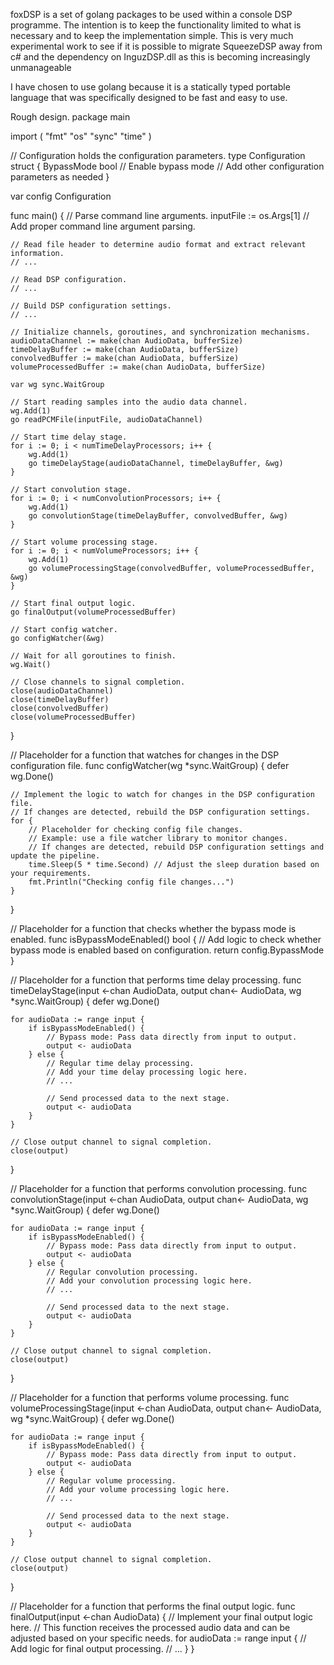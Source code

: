 foxDSP is a set of golang packages to be used within a console DSP programme. The intention is to keep the functionality limited to what is necessary and to keep the implementation simple. This is very much experimental work to see if it is possible to migrate SqueezeDSP away from c# and the dependency on InguzDSP.dll as this is becoming increasingly unmanageable

I have chosen to use golang because it is a statically typed portable language that was specifically designed to be fast and easy to use.

Rough design.
package main

import (
	"fmt"
	"os"
	"sync"
	"time"
)

// Configuration holds the configuration parameters.
type Configuration struct {
	BypassMode bool // Enable bypass mode
	// Add other configuration parameters as needed
}

var config Configuration

func main() {
	// Parse command line arguments.
	inputFile := os.Args[1] // Add proper command line argument parsing.

	// Read file header to determine audio format and extract relevant information.
	// ...

	// Read DSP configuration.
	// ...

	// Build DSP configuration settings.
	// ...

	// Initialize channels, goroutines, and synchronization mechanisms.
	audioDataChannel := make(chan AudioData, bufferSize)
	timeDelayBuffer := make(chan AudioData, bufferSize)
	convolvedBuffer := make(chan AudioData, bufferSize)
	volumeProcessedBuffer := make(chan AudioData, bufferSize)

	var wg sync.WaitGroup

	// Start reading samples into the audio data channel.
	wg.Add(1)
	go readPCMFile(inputFile, audioDataChannel)

	// Start time delay stage.
	for i := 0; i < numTimeDelayProcessors; i++ {
		wg.Add(1)
		go timeDelayStage(audioDataChannel, timeDelayBuffer, &wg)
	}

	// Start convolution stage.
	for i := 0; i < numConvolutionProcessors; i++ {
		wg.Add(1)
		go convolutionStage(timeDelayBuffer, convolvedBuffer, &wg)
	}

	// Start volume processing stage.
	for i := 0; i < numVolumeProcessors; i++ {
		wg.Add(1)
		go volumeProcessingStage(convolvedBuffer, volumeProcessedBuffer, &wg)
	}

	// Start final output logic.
	go finalOutput(volumeProcessedBuffer)

	// Start config watcher.
	go configWatcher(&wg)

	// Wait for all goroutines to finish.
	wg.Wait()

	// Close channels to signal completion.
	close(audioDataChannel)
	close(timeDelayBuffer)
	close(convolvedBuffer)
	close(volumeProcessedBuffer)
}

// Placeholder for a function that watches for changes in the DSP configuration file.
func configWatcher(wg *sync.WaitGroup) {
	defer wg.Done()

	// Implement the logic to watch for changes in the DSP configuration file.
	// If changes are detected, rebuild the DSP configuration settings.
	for {
		// Placeholder for checking config file changes.
		// Example: use a file watcher library to monitor changes.
		// If changes are detected, rebuild DSP configuration settings and update the pipeline.
		time.Sleep(5 * time.Second) // Adjust the sleep duration based on your requirements.
		fmt.Println("Checking config file changes...")
	}
}

// Placeholder for a function that checks whether the bypass mode is enabled.
func isBypassModeEnabled() bool {
	// Add logic to check whether bypass mode is enabled based on configuration.
	return config.BypassMode
}

// Placeholder for a function that performs time delay processing.
func timeDelayStage(input <-chan AudioData, output chan<- AudioData, wg *sync.WaitGroup) {
	defer wg.Done()

	for audioData := range input {
		if isBypassModeEnabled() {
			// Bypass mode: Pass data directly from input to output.
			output <- audioData
		} else {
			// Regular time delay processing.
			// Add your time delay processing logic here.
			// ...

			// Send processed data to the next stage.
			output <- audioData
		}
	}

	// Close output channel to signal completion.
	close(output)
}

// Placeholder for a function that performs convolution processing.
func convolutionStage(input <-chan AudioData, output chan<- AudioData, wg *sync.WaitGroup) {
	defer wg.Done()

	for audioData := range input {
		if isBypassModeEnabled() {
			// Bypass mode: Pass data directly from input to output.
			output <- audioData
		} else {
			// Regular convolution processing.
			// Add your convolution processing logic here.
			// ...

			// Send processed data to the next stage.
			output <- audioData
		}
	}

	// Close output channel to signal completion.
	close(output)
}

// Placeholder for a function that performs volume processing.
func volumeProcessingStage(input <-chan AudioData, output chan<- AudioData, wg *sync.WaitGroup) {
	defer wg.Done()

	for audioData := range input {
		if isBypassModeEnabled() {
			// Bypass mode: Pass data directly from input to output.
			output <- audioData
		} else {
			// Regular volume processing.
			// Add your volume processing logic here.
			// ...

			// Send processed data to the next stage.
			output <- audioData
		}
	}

	// Close output channel to signal completion.
	close(output)
}

// Placeholder for a function that performs the final output logic.
func finalOutput(input <-chan AudioData) {
	// Implement your final output logic here.
	// This function receives the processed audio data and can be adjusted based on your specific needs.
	for audioData := range input {
		// Add logic for final output processing.
		// ...
	}
}
